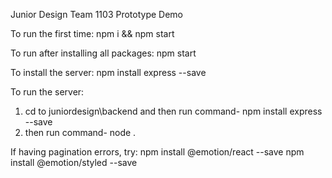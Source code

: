 Junior Design Team 1103 
Prototype Demo

To run the first time: 
npm i && npm start

To run after installing all packages: 
npm start

To install the server:
npm install express --save

To run the server:
1. cd to juniordesign\backend and then run command-
npm install express --save
2. then run command-
node .

If having pagination errors, try:
npm install @emotion/react --save
npm install @emotion/styled --save
